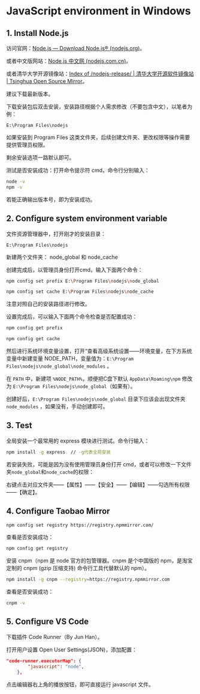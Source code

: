 # JavaScript environment in Windows

## 1. Install Node.js

访问官网：[Node.js — Download Node.js® (nodejs.org)](https://nodejs.org/en/download)。

或者中文版网站：[Node.js 中文网 (nodejs.com.cn)](https://www.nodejs.com.cn/download.html)。

或者清华大学开源镜像站：[Index of /nodejs-release/ | 清华大学开源软件镜像站 | Tsinghua Open Source Mirror](https://mirrors.tuna.tsinghua.edu.cn/nodejs-release/)。

建议下载最新版本。

下载安装包后双击安装，安装路径根据个人需求修改（不要包含中文），以笔者为例：

```text
E:\Program Files\nodejs
```

如果安装到 Program Files 这类文件夹，后续创建文件夹、更改权限等操作需要提供管理员权限。

剩余安装选项一路默认即可。

测试是否安装成功：打开命令提示符 cmd，命令行分别输入：

```bash
node -v
npm -v
```

若能正确输出版本号，即为安装成功。

## 2. Configure system environment variable

文件资源管理器中，打开刚才的安装目录：

```text
E:\Program Files\nodejs
```

新建两个文件夹： node_global 和 node_cache

创建完成后，以管理员身份打开cmd，输入下面两个命令：

```bash
npm config set prefix E:\Program Files\nodejs\node_global

npm config set cache E:\Program Files\nodejs\node_cache
```

注意对照自己的安装路径进行修改。

设置完成后，可以输入下面两个命令检查是否配置成功：

```bash
npm config get prefix

npm config get cache
```

然后进行系统环境变量设置，打开“查看高级系统设置——环境变量，在下方系统变量中新建变量 NODE_PATH，变量值为：`E:\Program Files\nodejs\node_global\node_modules` 。

在 `PATH` 中，新建项 `%NODE_PATH%`，顺便把C盘下默认 `AppData\Roaming\npm` 修改为 `E:\Program Files\nodejs\node_global`（如果有）。

创建好后，`E:\Program Files\nodejs\node_global` 目录下应该会出现文件夹 `node_modules` ，如果没有，手动创建即可。

## 3. Test

全局安装一个最常用的 express 模块进行测试。命令行输入：

```bash
npm install -g express  // -g代表全局安装
```

若安装失败，可能是因为没有使用管理员身份打开 cmd，或者可以修改一下文件夹`node_global`和`node_cache`的权限：

右键点击对应文件夹——【属性】——【安全】——【编辑】——勾选所有权限——【确定】。

## 4. Configure Taobao Mirror

```bash
npm config set registry https://registry.npmmirror.com/
```

查看是否安装成功：

```bash
npm config get registry
```

安装 cnpm（npm 是 node 官方的包管理器。cnpm 是个中国版的 npm，是淘宝定制的 cnpm (gzip 压缩支持) 命令行工具代替默认的 npm）。

```bash
npm install -g cnpm --registry=https://registry.npmmirror.com
```

查看是否安装成功：

```bash
cnpm -v
```

## 5. Configure VS Code

下载插件 Code Runner（By Jun Han）。

打开用户设置 Open User Settings(JSON)，添加配置：

```json
"code-runner.executorMap": {
        "javascript": "node",
    },
```

点击编辑器右上角的播放按钮，即可直接运行 javascript 文件。
